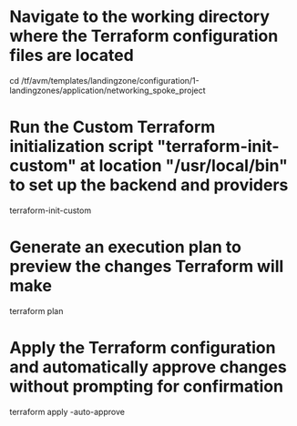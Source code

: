 # Navigate to the working directory where the Terraform configuration files are located
cd /tf/avm/templates/landingzone/configuration/1-landingzones/application/networking_spoke_project

# Run the **Custom** Terraform initialization script "terraform-init-custom" at location "/usr/local/bin" to set up the backend and providers
terraform-init-custom 

# Generate an execution plan to preview the changes Terraform will make
terraform plan

# Apply the Terraform configuration and automatically approve changes without prompting for confirmation
terraform apply -auto-approve

